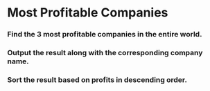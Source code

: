# Most Profitable Companies

### Find the 3 most profitable companies in the entire world.
### Output the result along with the corresponding company name.
### Sort the result based on profits in descending order.